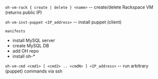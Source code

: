 `oh-vm-rack { create | delete } <name>` -- create/delete Rackspace VM (returns public IP)

`oh-vm-inst-puppet <IP_address>` -- install puppet (client)

`manifests`

* install MySQL server
* create MySQL DB
* add OH repo
* install oh-*

`oh-vm-cmd <cmd1> [ <cmd2> .. <cmdN> ] <IP_address>` -- run arbitrary (puppet) commands via ssh
